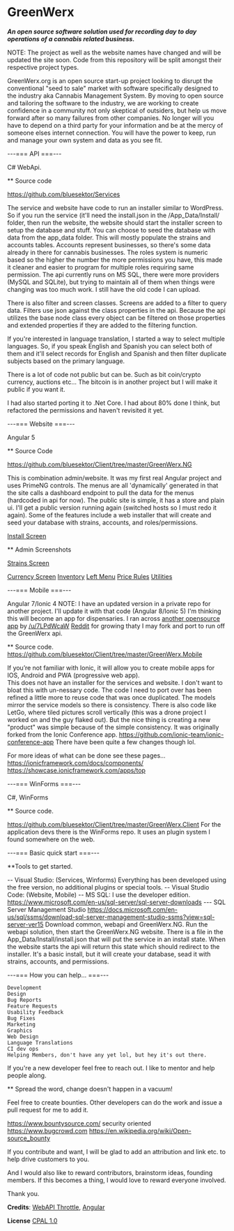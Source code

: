  
# GreenWerx #  

***An open source software solution used for recording day to day operations of a cannabis related business.***


NOTE: The project as well as the website names have changed and will be updated the site soon. Code from this repository will be split amongst their respective project types.

 GreenWerx.org is an open source start-up project looking to disrupt the conventional "seed to sale" market with software specifically designed to the industry aka Cannabis Management System. By moving to open source and tailoring the software to the industry, we are working to create confidence in a community not only skeptical of outsiders, but help us move forward after so many failures from other companies. No longer will you have to depend on a third party for your information and be at the mercy of someone elses internet connection. You will have the power to keep, run and manage your own system and data as you see fit.



---=== API ===---

C# WebApi.

** Source code

https://github.com/bluesektor/Services

The service and website have code to run an installer similar
to WordPress. So if you run the service (it'll need the install.json in the
/App_Data/Install/ folder, then run the website, the website should start the installer screen to
setup the database and stuff. You can choose to seed the database with data from 
the app_data folder. This will mostly populate the strains and accounts tables.
Accounts represent businesses, so there's some data already in there for cannabis businesses.
The roles system is numeric based so the higher the number the more permissions you have, this
made it cleaner and easier to program for multiple roles requiring same permission.
The api currently runs on MS SQL, there were more providers (MySQL and SQLite),
but trying to maintain all of them when things were changing was too much work. I still have the old code I can upload.

There is also filter and screen classes. Screens are added to a filter to query data.
Filters use json against the class properties in the api. Because the api
utilizes the base node class every object can be filtered on those properties
and extended properties if they are added to the filtering function.

If you're interested in language translation, I started a way to select multiple languages.
So, if you speak English and Spanish you can select both of them and it'll select records
for English and Spanish and then filter duplicate subjects based on the primary language.

There is a lot of code not public but can be. Such as
bit coin/crypto currency, auctions etc... The bitcoin is in another
project but I will make it public if you want it. 
 
I had also started porting it to .Net Core. I had about 80% done I think, but refactored the permissions and
haven't revisited it yet.

---=== Website ===---

Angular 5

** Source Code

https://github.com/bluesektor/Client/tree/master/GreenWerx.NG

This is combination admin/website. It was my first real Angular project and
uses PrimeNG controls. The menus are all 'dynamically' generated in that
the site calls a dashboard endpoint to pull the data for the menus (hardcoded in api for now). 
The public site is simple, it has a store and plain ui. I'll get a public version running
again (switched hosts so I must redo it again).
Some of the features include a web installer that will create and seed your
database with strains, accounts, and roles/permissions. 

<a href="https://greenwerx.org/img/greenwerx.install.png">Install Screen</a>


 ** Admin Screenshots
 
 <a href="https://greenwerx.org/img/admin.strains.png">Strains Screen</a>

<a href="https://greenwerx.org/img/admin.currency.add.png">Currency  Screen</a>
<a href="https://greenwerx.org/img/admin.inventory.png">Inventory</a>
<a href="https://greenwerx.org/img/admin.leftmenu.png">Left Menu</a>
<a href="https://greenwerx.org/img/admin.pricerule.add.png"> Price Rules</a>
<a href="https://greenwerx.org/img/admin.utilities.png"> Utilities</a>




---=== Mobile ===---

Angular 7/Ionic 4
 NOTE: I have an updated version in a private repo for another project. I'll
update it with that code (Angular 8/Ionic 5)
I'm thinking this will become an app for dispensaries. I ran across
<a href="https://github.com/7LPdWcaW"> another opensource app</a>
 by <a href="/u/7LPdWcaW">/u/7LPdWcaW</a>  <a href="https://www.reddit.com/r/GrowUtils/">Reddit</a> for growing thaty I may fork and port to run off
the GreenWerx api.


** Source code.
https://github.com/bluesektor/Client/tree/master/GreenWerx.Mobile

If you’re not familiar with Ionic, it will allow you to create
mobile apps for IOS, Android and PWA (progressive web app).   
This does not have an installer for the services and website. I don't want
to bloat this with un-nessary code.
 The code I need to port over has been refined a little more to reuse 
code that was once duplicated. The models mirror the service models so
there is consistency.  There is also code like LetGo, where
 tiled pictures scroll vertically (this was a drone project I worked on and the
guy flaked out). But the nice thing is creating a new "product" was simple because
of the simple consistency.
It was originally forked from the Ionic Conference app. https://github.com/ionic-team/ionic-conference-app
 There have been quite a few changes though lol.
 
For more ideas of what can be done see these pages...
https://ionicframework.com/docs/components/
https://showcase.ionicframework.com/apps/top




---=== WinForms ===---

C#, WinForms

** Source code.

https://github.com/bluesektor/Client/tree/master/GreenWerx.Client
For the application devs there is the WinForms repo. It uses an plugin
system I found somewhere on the web. 



---=== Basic quick start ===---

**Tools to get started.

-- Visual Studio: (Services, Winforms) Everything has been developed using the free version, no additional plugins or special tools.
-- Visual Studio Code: (Website, Mobile) 
-- MS SQL: I use the developer edition. https://www.microsoft.com/en-us/sql-server/sql-server-downloads
--- SQL Server Management Studio https://docs.microsoft.com/en-us/sql/ssms/download-sql-server-management-studio-ssms?view=sql-server-ver15
Download common, webapi and GreenWerx.NG. Run the webapi solution,
then start the GreenWerx.NG website. There is a file in the App_Data/Install/install.json
that will put the service in an install state. When the website starts the api will return
this state which should redirect to the installer. It's a basic install, but it will create
your database, sead it with strains, accounts, and permissions.

---=== How you can help... ===---

	Development
	Design
	Bug Reports  
	Feature Requests
	Usability Feedback
	Bug Fixes
	Marketing
	Graphics
	Web Design
	Language Translations
	CI dev ops
	Helping Members, don't have any yet lol, but hey it's out there.
If you're a new developer feel free to reach out. I like
to mentor and help people along.  

** Spread the word, change doesn't happen in a vacuum!

Feel free 
to create bounties. Other developers can do the work and issue
a pull request for me to add it.

https://www.bountysource.com/
security oriented
https://www.bugcrowd.com
https://en.wikipedia.org/wiki/Open-source_bounty

If you contribute and want, I will be glad to add an attribution and link
etc. to help drive customers to you.

And I would also like to reward contributors, brainstorm
ideas, founding members. If this becomes a thing, I would love
to reward everyone involved. 

Thank you.


**Credits**: [WebAPI Throttle](https://github.com/stefanprodan/WebApiThrottle), [Angular](https://github.com/angular)

**License** [CPAL 1.0](https://opensource.org/licenses/CPAL-1.0)


